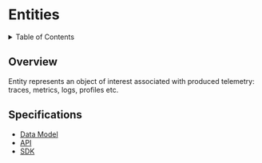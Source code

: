 <!--- Hugo front matter used to generate the website version of this page:
path_base_for_github_subdir:
  from: tmp/otel/specification/entities/_index.md
  to: entities/README.md
--->

# Entities

 <details>
 <summary>Table of Contents</summary>

<!-- toc -->

- [Overview](#overview)
- [Specifications](#specifications)

<!-- tocstop -->

</details>

## Overview

Entity represents an object of interest associated with produced telemetry:
traces, metrics, logs, profiles etc.

## Specifications

- [Data Model](./data-model.md)
- [API](./api.md)
- [SDK](./sdk.md)
